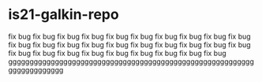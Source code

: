 # is21-galkin-repo
fix bug fix bug fix bug fix bug fix bug fix bug fix bug fix bug fix bug fix bug fix bug fix bug fix bug fix bug fix bug fix bug fix bug fix bug fix bug fix bug fix bug fix bug fix bug fix bug fix bug fix bug fix bug fix bug fix bug ggggggggggggggggggggggggggggggggggggggggggggggggggggggggggggggggggggggg
